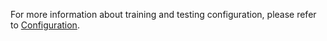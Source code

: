 For more information about training and testing configuration, please refer to [Configuration](https://github.com/XPixelGroup/BasicSR/blob/master/docs/Config.md).

